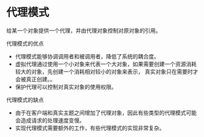 # 代理模式

给某一个对象提供一个代理，并由代理对象控制对原对象的引用。

代理模式的优点

- 代理模式能够协调调用者和被调用者，降低了系统的耦合度。
- 虚拟代理通过使用一个小对象来代表一个大对象，如果需要创建一个资源消耗较大的对象，先创建一个消耗相对较小的对象来表示，
真实对象只在需要时才会被真正创建。。
- 保护代理可以控制对真实对象的使用权限。

代理模式的缺点

- 由于在客户端和真实主题之间增加了代理对象，因此有些类型的代理模式可能会造成请求的处理速度变慢。
- 实现代理模式需要额外的工作，有些代理模式的实现非常复杂。